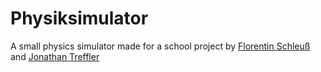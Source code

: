 # Physiksimulator

A small physics simulator made for a school project by [Florentin Schleuß](https://github.com/macbrayne) and [Jonathan Treffler](https://github.com/JonathanTreffler)
